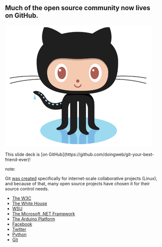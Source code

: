 ## Much of the open source community now lives on GitHub.

<img src="images/octocat.png" alt="GitHub" height="400">

<p class="fragment">This slide deck is [on GitHub](https://github.com/doingweb/git-your-best-friend-ever)!</p>

note:

Git [was created](http://en.wikipedia.org/wiki/Git_%28software%29#History) specifically for internet-scale collaborative projects (Linux), and because of that, many open source projects have chosen it for their source control needs.

- [The W3C](https://github.com/w3c)
- [The White House](https://github.com/WhiteHouse)
- [WSU](https://github.com/washingtonstateuniversity)
- [The Microsoft .NET Framework](https://github.com/dotnet)
- [The Arduino Platform](https://github.com/arduino/Arduino)
- [Facebook](https://github.com/facebook)
- [Twitter](https://github.com/twitter)
- [Python](https://github.com/python)
- [Git](https://github.com/git)
